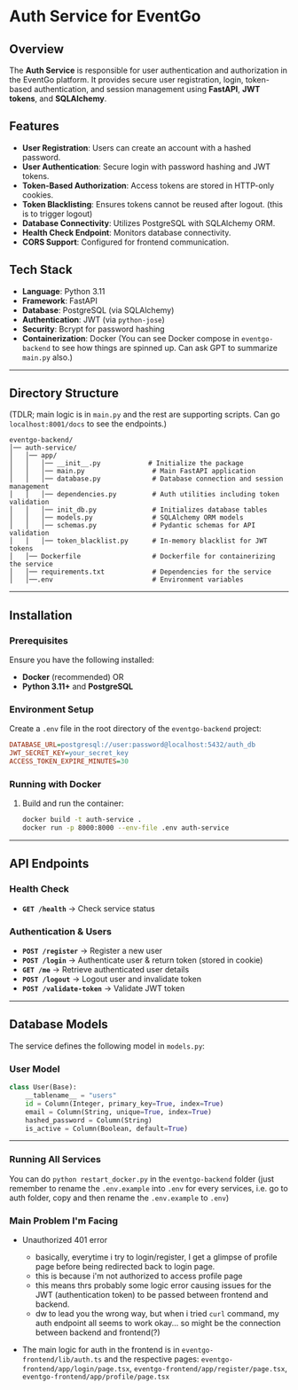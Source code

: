 # Auth Service for EventGo

## Overview

The **Auth Service** is responsible for user authentication and authorization in the EventGo platform. It provides secure user registration, login, token-based authentication, and session management using **FastAPI**, **JWT tokens**, and **SQLAlchemy**.

## Features

-   **User Registration**: Users can create an account with a hashed password.
-   **User Authentication**: Secure login with password hashing and JWT tokens.
-   **Token-Based Authorization**: Access tokens are stored in HTTP-only cookies.
-   **Token Blacklisting**: Ensures tokens cannot be reused after logout. (this is to trigger logout)
-   **Database Connectivity**: Utilizes PostgreSQL with SQLAlchemy ORM.
-   **Health Check Endpoint**: Monitors database connectivity.
-   **CORS Support**: Configured for frontend communication.

## Tech Stack

-   **Language**: Python 3.11
-   **Framework**: FastAPI
-   **Database**: PostgreSQL (via SQLAlchemy)
-   **Authentication**: JWT (via `python-jose`)
-   **Security**: Bcrypt for password hashing
-   **Containerization**: Docker
    (You can see Docker compose in `eventgo-backend` to see how things are spinned up. Can ask GPT to summarize `main.py` also.)

---

## Directory Structure

(TDLR; main logic is in `main.py` and the rest are supporting scripts. Can go `localhost:8001/docs` to see the endpoints.)

```
eventgo-backend/
│── auth-service/
│   │── app/
│   │   │── __init__.py            # Initialize the package
│   │   │── main.py                 # Main FastAPI application
│   │   │── database.py             # Database connection and session management
│   │   │── dependencies.py         # Auth utilities including token validation
│   │   │── init_db.py              # Initializes database tables
│   │   │── models.py               # SQLAlchemy ORM models
│   │   │── schemas.py              # Pydantic schemas for API validation
│   │   │── token_blacklist.py      # In-memory blacklist for JWT tokens
│   │── Dockerfile                  # Dockerfile for containerizing the service
│   │── requirements.txt            # Dependencies for the service
│   │──.env                         # Environment variables
```

---

## Installation

### Prerequisites

Ensure you have the following installed:

-   **Docker** (recommended) OR
-   **Python 3.11+** and **PostgreSQL**

### Environment Setup

Create a `.env` file in the root directory of the `eventgo-backend` project:

```ini
DATABASE_URL=postgresql://user:password@localhost:5432/auth_db
JWT_SECRET_KEY=your_secret_key
ACCESS_TOKEN_EXPIRE_MINUTES=30
```

### Running with Docker

1. Build and run the container:
    ```sh
    docker build -t auth-service .
    docker run -p 8000:8000 --env-file .env auth-service
    ```

---

## API Endpoints

### **Health Check**

-   **`GET /health`** → Check service status

### **Authentication & Users**

-   **`POST /register`** → Register a new user
-   **`POST /login`** → Authenticate user & return token (stored in cookie)
-   **`GET /me`** → Retrieve authenticated user details
-   **`POST /logout`** → Logout user and invalidate token
-   **`POST /validate-token`** → Validate JWT token

---

## Database Models

The service defines the following model in `models.py`:

### **User Model**

```python
class User(Base):
    __tablename__ = "users"
    id = Column(Integer, primary_key=True, index=True)
    email = Column(String, unique=True, index=True)
    hashed_password = Column(String)
    is_active = Column(Boolean, default=True)
```

---

### Running All Services

You can do `python restart_docker.py` in the `eventgo-backend` folder (just remember to rename the `.env.example` into `.env` for every services, i.e. go to auth folder, copy and then rename the `.env.example` to `.env`)

### Main Problem I'm Facing

-   Unauthorized 401 error

    -   basically, everytime i try to login/register, I get a glimpse of profile page before being redirected back to login page.
    -   this is because i'm not authorized to access profile page
    -   this means thrs probably some logic error causing issues for the JWT (authentication token) to be passed between frontend and backend.
    -   dw to lead you the wrong way, but when i tried `curl` command, my auth endpoint all seems to work okay... so might be the connection between backend and frontend(?)

-   The main logic for auth in the frontend is in `eventgo-frontend/lib/auth.ts` and the respective pages: `eventgo-frontend/app/login/page.tsx`, `eventgo-frontend/app/register/page.tsx`, `eventgo-frontend/app/profile/page.tsx`
